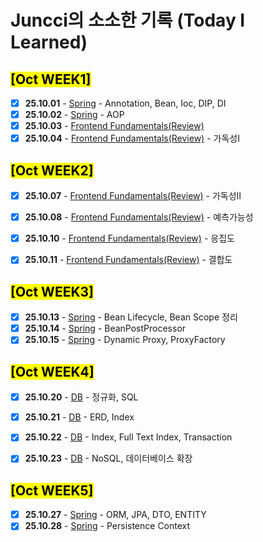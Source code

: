 # Juncci의 소소한 기록 (Today I Learned)

## <mark> [Oct WEEK1] </mark>

- [X] **25.10.01** - [Spring](https://github.com/100-hours-a-week/KTB3-JUNCCI-TIL/blob/main/Oct/%5B25.10.01%5DSpring.md) - Annotation, Bean, Ioc, DIP, DI
- [X] **25.10.02** - [Spring](https://github.com/100-hours-a-week/KTB3-JUNCCI-TIL/blob/main/Oct/%5B25.10.01%5DSpring.md) - AOP
- [X] **25.10.03** - [Frontend Fundamentals(Review)](https://github.com/100-hours-a-week/KTB3-JUNCCI-TIL/blob/main/Oct/%5B25.10.03%5DFrontend%20Fundamentals(Review).md) 
- [X] **25.10.04** - [Frontend Fundamentals(Review)](https://github.com/100-hours-a-week/KTB3-JUNCCI-TIL/blob/main/Oct/%5B25.10.04%5DFrontend%20Fundamentals(Review).md) - 가독성I

## <mark> [Oct WEEK2] </mark>
- [X] **25.10.07** - [Frontend Fundamentals(Review)](https://github.com/100-hours-a-week/KTB3-JUNCCI-TIL/blob/main/Oct/%5B25.10.07%5DFrontend%20Fundamentals(Review).md) - 가독성II
- [X] **25.10.08** - [Frontend Fundamentals(Review)](https://github.com/100-hours-a-week/KTB3-JUNCCI-TIL/blob/main/Oct/%5B25.10.08%5DFrontend%20Fundamentals(Review).md) - 예측가능성
- [X] **25.10.10** - [Frontend Fundamentals(Review)](https://github.com/100-hours-a-week/KTB3-JUNCCI-TIL/blob/main/Oct/%5B25.10.10%5DFrontend%20Fundamentals(Review).md) - 응집도
- [X] **25.10.11** - [Frontend Fundamentals(Review)](https://github.com/100-hours-a-week/KTB3-JUNCCI-TIL/blob/main/Oct/%5B25.10.11%5DFrontend%20Fundamentals(Review).md) - 결합도


## <mark> [Oct WEEK3] </mark>
- [X] **25.10.13** - [Spring](https://github.com/100-hours-a-week/KTB3-JUNCCI-TIL/blob/main/Oct/%5B25.10.13%5DSpring.md) - Bean Lifecycle, Bean Scope 정리
- [X] **25.10.14** - [Spring](https://github.com/100-hours-a-week/KTB3-JUNCCI-TIL/blob/main/Oct/%5B25.10.14%5DSpring.md) - BeanPostProcessor
- [X] **25.10.15** - [Spring](https://github.com/100-hours-a-week/KTB3-JUNCCI-TIL/blob/main/Oct/%5B25.10.15%5DSpring.md) - Dynamic Proxy, ProxyFactory

## <mark> [Oct WEEK4] </mark>
- [X] **25.10.20** - [DB](https://github.com/100-hours-a-week/KTB3-JUNCCI-TIL/blob/main/Oct/%5B25.10.20%5DDB.md) - 정규화, SQL
- [X] **25.10.21** - [DB](https://github.com/100-hours-a-week/KTB3-JUNCCI-TIL/blob/main/Oct/%5B25.10.21%5DDB.md) - ERD, Index
- [X] **25.10.22** - [DB](https://github.com/100-hours-a-week/KTB3-JUNCCI-TIL/blob/main/Oct/%5B25.10.22%5DDB.md) - Index, Full Text Index, Transaction
- [X] **25.10.23** - [DB](https://github.com/100-hours-a-week/KTB3-JUNCCI-TIL/blob/main/Oct/%5B25.10.23%5DDB.md) - NoSQL, 데이터베이스 확장


## <mark> [Oct WEEK5] </mark>
- [X] **25.10.27** - [Spring](https://github.com/100-hours-a-week/KTB3-JUNCCI-TIL/blob/main/Oct/%5B25.10.27%5DSPRING.md) - ORM, JPA, DTO, ENTITY
- [X] **25.10.28** - [Spring](https://github.com/100-hours-a-week/KTB3-JUNCCI-TIL/blob/main/Oct/%5B25.10.28%5DSPRING.md) - Persistence Context
